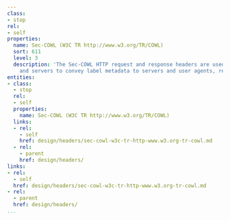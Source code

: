```yaml
---
class:
- stop
rel:
- self
properties:
  name: Sec-COWL (W3C TR http://www.w3.org/TR/COWL)
  sort: 611
  level: 3
  description: 'The Sec-COWL HTTP request and response headers are used by user agents
    and servers to convey label metadata to servers and user agents, respectively. '
entities:
- class:
  - stop
  rel:
  - self
  properties:
    name: Sec-COWL (W3C TR http://www.w3.org/TR/COWL)
  links:
  - rel:
    - self
    href: design/headers/sec-cowl-w3c-tr-http-www.w3.org-tr-cowl.md
  - rel:
    - parent
    href: design/headers/
links:
- rel:
  - self
  href: design/headers/sec-cowl-w3c-tr-http-www.w3.org-tr-cowl.md
- rel:
  - parent
  href: design/headers/
...
```

